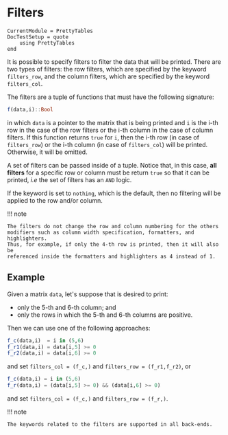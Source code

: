 Filters
=======

```@meta
CurrentModule = PrettyTables
DocTestSetup = quote
    using PrettyTables
end
```

It is possible to specify filters to filter the data that will be printed. There
are two types of filters: the row filters, which are specified by the keyword
`filters_row`, and the column filters, which are specified by the keyword
`filters_col`.

The filters are a tuple of functions that must have the following signature:

```julia
f(data,i)::Bool
```

in which `data` is a pointer to the matrix that is being printed and `i` is the
i-th row in the case of the row filters or the i-th column in the case of column
filters. If this function returns `true` for `i`, then the i-th row (in case of
`filters_row`) or the i-th column (in case of `filters_col`) will be printed.
Otherwise, it will be omitted.

A set of filters can be passed inside of a tuple. Notice that, in this case,
**all filters** for a specific row or column must be return `true` so that it
can be printed, *i.e* the set of filters has an `AND` logic.

If the keyword is set to `nothing`, which is the default, then no filtering will
be applied to the row and/or column.

!!! note

    The filters do not change the row and column numbering for the others
    modifiers such as column width specification, formatters, and highlighters.
    Thus, for example, if only the 4-th row is printed, then it will also be
    referenced inside the formatters and highlighters as 4 instead of 1.

## Example

Given a matrix `data`, let's suppose that is desired to print:

* only the 5-th and 6-th column; and
* only the rows in which the 5-th and 6-th columns are positive.

Then we can use one of the following approaches:

```julia
f_c(data,i)  = i in (5,6)
f_r1(data,i) = data[i,5] >= 0
f_r2(data,i) = data[i,6] >= 0
```

and set `filters_col = (f_c,)` and `filters_row = (f_r1,f_r2)`, or


```julia
f_c(data,i) = i in (5,6)
f_r(data,i) = (data[i,5] >= 0) && (data[i,6] >= 0)
```

and set `filters_col = (f_c,)` and `filters_row = (f_r,)`.

!!! note

    The keywords related to the filters are supported in all back-ends.
